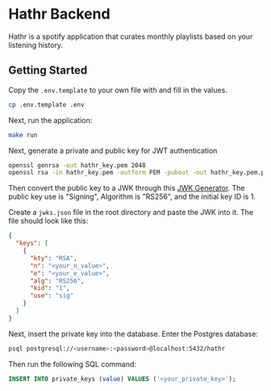 # Hathr Backend

Hathr is a spotify application that curates monthly playlists based on your listening history.

## Getting Started

Copy the `.env.template` to your own file with and fill in the values.

```sh
cp .env.template .env
```

Next, run the application:

```sh
make run
```

Next, generate a private and public key for JWT authentication

```sh
openssl genrsa -out hathr_key.pem 2048
openssl rsa -in hathr_key.pem -outform PEM -pubout -out hathr_key.pem.pub
```

Then convert the public key to a JWK through this [JWK Generator](https://russelldavies.github.io/jwk-creator/). The public key use is "Signing", Algorithm is "RS256", and the initial key ID is 1.

Create a `jwks.json` file in the root directory and paste the JWK into it. The file should look like this:

```json
{
  "keys": [
    {
      "kty": "RSA",
      "n": "<your_n_value>",
      "e": "<your_e_value>",
      "alg": "RS256",
      "kid": "1",
      "use": "sig"
    }
  ]
}
```

Next, insert the private key into the database. Enter the Postgres database:

```sh
psql postgresql://<username>:<password>@localhost:5432/hathr
```

Then run the following SQL command:

```sql
INSERT INTO private_keys (value) VALUES ('<your_private_key>');
```
